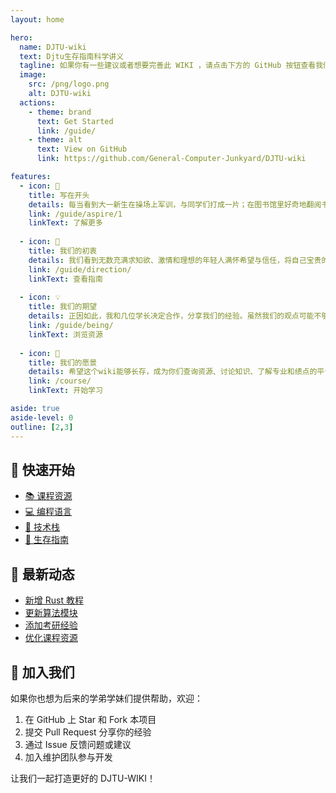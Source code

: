 ```yaml
---
layout: home

hero:
  name: DJTU-wiki
  text: Djtu生存指南科学讲义
  tagline: 如果你有一些建议或者想要完善此 WIKI ，请点击下方的 GitHub 按钮查看我们的仓库提交 issue 或者 PR ！
  image:
    src: /png/logo.png
    alt: DJTU-wiki
  actions:
    - theme: brand
      text: Get Started
      link: /guide/
    - theme: alt
      text: View on GitHub
      link: https://github.com/General-Computer-Junkyard/DJTU-wiki

features:
  - icon: 📝
    title: 写在开头
    details: 每当看到大一新生在操场上军训，与同学们打成一片；在图书馆里好奇地翻阅书籍，怯生生地询问学长座位是否有人；或是怀着感激和尊敬坐下来，认真学习大学课本，我都不禁为他们的热情和梦想感到欣慰。
    link: /guide/aspire/1
    linkText: 了解更多
  
  - icon: 🎯
    title: 我们的初衷
    details: 我们看到无数充满求知欲、激情和理想的年轻人满怀希望与信任，将自己宝贵的四年青春交给大学塑造。可惜的是，许多人毕业时会发现自己仍然碌碌无为，平庸无奇。
    link: /guide/direction/
    linkText: 查看指南
    
  - icon: 💡
    title: 我们的期望
    details: 正因如此，我和几位学长决定合作，分享我们的经验。虽然我们的观点可能不够全面或完全正确，但这些都是我们亲身经历的弯路。前人栽树，后人乘凉。
    link: /guide/being/
    linkText: 浏览资源
    
  - icon: 🌟
    title: 我们的愿景
    details: 希望这个wiki能够长存，成为你们查询资源、讨论知识、了解专业和绩点的平台，助你们成为自己想成为的那个人。
    link: /course/
    linkText: 开始学习

aside: true
aside-level: 0
outline: [2,3]
---
```


## 🎯 快速开始

- [📚 课程资源](/course/)
- [💻 编程语言](/language/)
- [🔧 技术栈](/jobs/)
- [📖 生存指南](/guide/)

<!-- ## 📊 项目统计

- 文档数量：100+
- 参与贡献：20+
- 月访问量：1000+
- 最近更新：2024-03 -->

## 🎉 最新动态

- [新增 Rust 教程](/language/rust/)
- [更新算法模块](/jobs/algorithm/)
- [添加考研经验](/guide/being/)
- [优化课程资源](/course/)

## 🤝 加入我们

如果你也想为后来的学弟学妹们提供帮助，欢迎：

1. 在 GitHub 上 Star 和 Fork 本项目
2. 提交 Pull Request 分享你的经验
3. 通过 Issue 反馈问题或建议
4. 加入维护团队参与开发

让我们一起打造更好的 DJTU-WIKI！